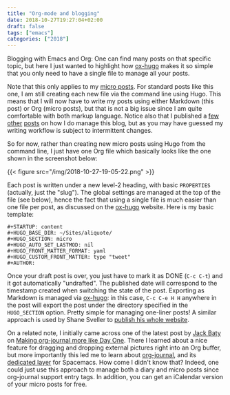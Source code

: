 ```yaml
---
title: "Org-mode and blogging"
date: 2018-10-27T19:27:04+02:00
draft: false
tags: ["emacs"]
categories: ["2018"]
---
```


Blogging with Emacs and Org: One can find many posts on that specific topic, but here I just wanted to highlight how [ox-hugo](https://ox-hugo.scripter.co) makes it so simple that you only need to have a single file to manage all your posts.

Note that this only applies to my [micro posts](/micro). For standard posts like this one, I am still creating each new file via the command line using Hugo. This means that I will now have to write my posts using either Markdown (this post) or Org (micro posts), but that is not a big issue since I am quite comfortable with both markup language. Notice also that I published a [few](/post/notes-taking-workflow) [other](/post/migrating-to-hugo) [posts](/post/org-blogging) on how I do manage this blog, but as you may have guessed my writing workflow is subject to intermittent changes.

So for now, rather than creating new micro posts using Hugo from the command line, I just have one Org file which basically looks like the one shown in the screenshot below:

{{< figure src="/img/2018-10-27-19-05-22.png" >}}

Each post is written under a new level-2 heading, with basic `PROPERTIES` (actually, just the "slug"). The global settings are managed at the top of the file (see below), hence the fact that using a single file is much easier than one file per post, as discussed on the [ox-hugo](https://ox-hugo.scripter.co) website. Here is my basic template:

```
#+STARTUP: content
#+HUGO_BASE_DIR: ~/Sites/aliquote/
#+HUGO_SECTION: micro
#+HUGO_AUTO_SET_LASTMOD: nil
#+HUGO_FRONT_MATTER_FORMAT: yaml
#+HUGO_CUSTOM_FRONT_MATTER: type "tweet"
#+AUTHOR:
```

Once your draft post is over, you just have to mark it as DONE (`C-c C-t`) and it got automatically "undrafted". The published date will correspond to the timestamp created when switching the state of the post. Exporting as Markdown is managed via [ox-hugo](https://ox-hugo.scripter.co): in this case, `C-c C-e H H` anywhere in the post will export the post under the directory specified in the `HUGO_SECTION` option. Pretty simple for managing one-liner posts! A similar approach is used by Shane Sveller to [publish his whole website](https://www.shanesveller.com/blog/2018/02/13/blogging-with-org-mode-and-ox-hugo/).

On a related note, I initially came across one of the latest post by [Jack Baty](https://www.baty.net) on [Making org-journal more like Day One](https://www.baty.net/2018/making-org-journal-more-like-day-one/). There I learned about a nice feature for dragging and dropping external pictures right into an Org buffer, but more importantly this led me to learn about [org-journal](https://github.com/bastibe/org-journal), and its [dedicated layer](http://develop.spacemacs.org/layers/+emacs/org/README.html#org-journal-support) for Spacemacs. How come I didn't know that? Indeed, one could just use this approach to manage both a diary and micro posts since org-journal support entry tags. In addition, you can get an iCalendar version of your micro posts for free.
